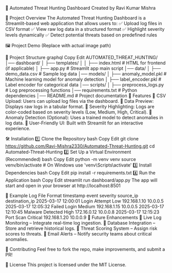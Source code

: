 🚀 Automated Threat Hunting Dashboard
Created by Ravi Kumar Mishra

📌 Project Overview
The Automated Threat Hunting Dashboard is a Streamlit-based web application that allows users to:
✅ Upload log files in CSV format
✅ View raw log data in a structured format
✅ Highlight severity levels dynamically
✅ Detect potential threats based on predefined rules

🖼️ Project Demo
(Replace with actual image path)

📂 Project Structure
graphql
Copy
Edit
AUTOMATED_THREAT_HUNTING/
│── dashboard/
│   ├── templates/
│   │   ├── index.html  # HTML for frontend (if applicable)
│   ├── app.py          # Streamlit app main script
│── data/
│   ├── demo_data.csv     # Sample log data
│── models/
│   ├── anomaly_model.pkl  # Machine learning model for anomaly detection
│   ├── label_encoder.pkl  # Label encoder for categorical data
│── scripts/
│   ├── preprocess_logs.py  # Log preprocessing functions
│── requirements.txt  # Python dependencies
│── README.md  # Project documentation
🚀 Features
🔹 CSV Upload: Users can upload log files via the dashboard.
🔹 Data Preview: Displays raw logs in a tabular format.
🔹 Severity Highlighting: Logs are color-coded based on severity levels (Low, Medium, High, Critical).
🔹 Anomaly Detection (Optional): Uses a trained model to detect anomalies in log data.
🔹 User-Friendly UI: Built with Streamlit for an interactive experience.

🛠️ Installation
1️⃣ Clone the Repository
bash
Copy
Edit
git clone https://github.com/Ravi-Mishra2330/Automated-Threat-Hunting.git
cd Automated-Threat-Hunting
2️⃣ Set Up a Virtual Environment (Recommended)
bash
Copy
Edit
python -m venv venv
source venv/bin/activate  # On Windows use 'venv\Scripts\activate'
3️⃣ Install Dependencies
bash
Copy
Edit
pip install -r requirements.txt
4️⃣ Run the Application
bash
Copy
Edit
streamlit run dashboard/app.py
The app will start and open in your browser at http://localhost:8501

📌 Example Log File Format
timestamp	event	severity	source_ip	destination_ip
2025-03-17 12:00:01	Login Attempt	Low	192.168.1.10	10.0.0.5
2025-03-17 12:05:32	Failed Login	Medium	192.168.1.15	10.0.0.5
2025-03-17 12:10:45	Malware Detected	High	172.16.0.12	10.0.0.8
2025-03-17 12:15:23	Port Scan	Critical	192.168.1.20	10.0.0.9
🎯 Future Enhancements
📌 Live Log Monitoring – Integrate real-time log ingestion.
📌 Database Integration – Store and retrieve historical logs.
📌 Threat Scoring System – Assign risk scores to threats.
📌 Email Alerts – Notify security teams about critical anomalies.

🤝 Contributing
Feel free to fork the repo, make improvements, and submit a PR!

📜 License
This project is licensed under the MIT License.

